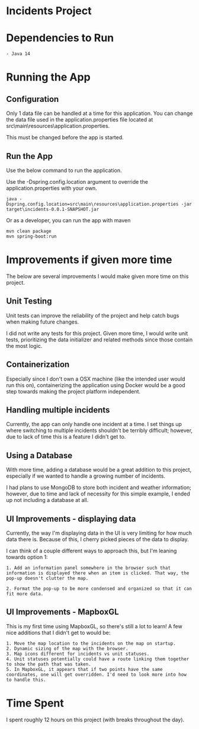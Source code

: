 # Incidents Project

# Dependencies to Run
    - Java 14

# Running the App

## Configuration

Only 1 data file can be handled at a time for this application. You can change the data file used in the application.properties file located at src\main\resources\application.properties.

This must be changed before the app is started.

## Run the App

Use the below command to run the application. 

Use the -Dspring.config.location argument to override the application.properties with your own.

    java -Dspring.config.location=src\main\resources\application.properties -jar target\incidents-0.0.1-SNAPSHOT.jar

Or as a developer, you can run the app with maven

    mvn clean package
    mvn spring-boot:run

# Improvements if given more time

The below are several improvements I would make given more time on this project.

## Unit Testing

Unit tests can improve the reliability of the project and help catch bugs when making future changes.

I did not write any tests for this project. Given more time, I would write unit tests, prioritizing the data initializer and related methods since those contain the most logic.

## Containerization

Especially since I don't own a OSX machine (like the intended user would run this on), containerizing the application using Docker would be a good step towards making the project platform independent. 

## Handling multiple incidents

Currently, the app can only handle one incident at a time. I set things up where switching to multiple incidents shouldn't be terribly difficult; however, due to lack of time this is a feature I didn't get to.

## Using a Database

With more time, adding a database would be a great addition to this project, especially if we wanted to handle a growing number of incidents.

I had plans to use MongoDB to store both incident and weather information; however, due to time and lack of necessity for this simple example, I ended up not including a database at all.

## UI Improvements - displaying data

Currently, the way I'm displaying data in the UI is very limiting for how much data there is. Because of this, I cherry picked pieces of the data to display.

I can think of a couple different ways to approach this, but I'm leaning towards option 1:

    1. Add an information panel somewhere in the browser such that information is displayed there when an item is clicked. That way, the pop-up doesn't clutter the map.

    2. Format the pop-up to be more condensed and organized so that it can fit more data.

## UI Improvements - MapboxGL

This is my first time using MapboxGL, so there's still a lot to learn! A few nice additions that I didn't get to would be:

    1. Move the map location to the incidents on the map on startup.
    2. Dynamic sizing of the map with the browser.
    3. Map icons different for incidents vs unit statuses.
    4. Unit statuses potentially could have a route linking them together to show the path that was taken.
    5. In MapboxGL, it appears that if two points have the same coordinates, one will get overridden. I'd need to look more into how to handle this.

# Time Spent

I spent roughly 12 hours on this project (with breaks throughout the day).
